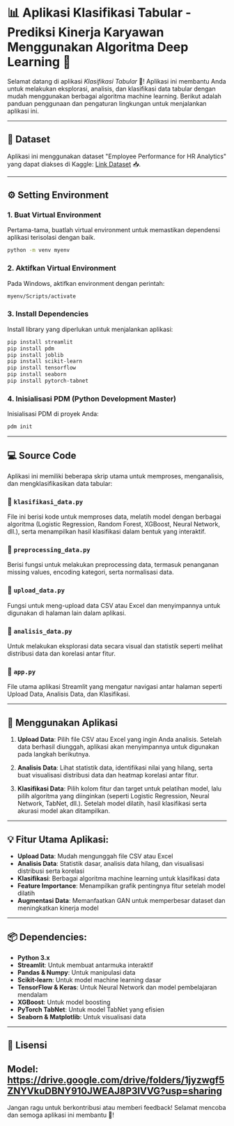 # 📊 **Aplikasi Klasifikasi Tabular - Prediksi Kinerja Karyawan Menggunakan Algoritma Deep Learning** 🧠

Selamat datang di aplikasi *Klasifikasi Tabular* 🚀! Aplikasi ini membantu Anda untuk melakukan eksplorasi, analisis, dan klasifikasi data tabular dengan mudah menggunakan berbagai algoritma machine learning. Berikut adalah panduan penggunaan dan pengaturan lingkungan untuk menjalankan aplikasi ini.

---

## 📂 **Dataset**
Aplikasi ini menggunakan dataset "Employee Performance for HR Analytics" yang dapat diakses di Kaggle: [Link Dataset](https://www.kaggle.com/datasets/sanjanchaudhari/employees-performance-for-hr-analytics/data) 📥.

---

## ⚙️ **Setting Environment**

### 1. **Buat Virtual Environment**
   Pertama-tama, buatlah virtual environment untuk memastikan dependensi aplikasi terisolasi dengan baik.
   ```bash
   python -m venv myenv
   ```

### 2. **Aktifkan Virtual Environment**
   Pada Windows, aktifkan environment dengan perintah:
   ```bash
   myenv/Scripts/activate
   ```

### 3. **Install Dependencies**
   Install library yang diperlukan untuk menjalankan aplikasi:
   ```bash
   pip install streamlit
   pip install pdm
   pip install joblib
   pip install scikit-learn
   pip install tensorflow
   pip install seaborn
   pip install pytorch-tabnet
   ```

### 4. **Inisialisasi PDM (Python Development Master)**
   Inisialisasi PDM di proyek Anda:
   ```bash
   pdm init
   ```

---

## 💻 **Source Code**

Aplikasi ini memiliki beberapa skrip utama untuk memproses, menganalisis, dan mengklasifikasikan data tabular:

### 📜 `klasifikasi_data.py`
File ini berisi kode untuk memproses data, melatih model dengan berbagai algoritma (Logistic Regression, Random Forest, XGBoost, Neural Network, dll.), serta menampilkan hasil klasifikasi dalam bentuk yang interaktif.

### 📜 `preprocessing_data.py`
Berisi fungsi untuk melakukan preprocessing data, termasuk penanganan missing values, encoding kategori, serta normalisasi data.

### 📜 `upload_data.py`
Fungsi untuk meng-upload data CSV atau Excel dan menyimpannya untuk digunakan di halaman lain dalam aplikasi.

### 📜 `analisis_data.py`
Untuk melakukan eksplorasi data secara visual dan statistik seperti melihat distribusi data dan korelasi antar fitur.

### 📜 `app.py`
File utama aplikasi Streamlit yang mengatur navigasi antar halaman seperti Upload Data, Analisis Data, dan Klasifikasi.

---

## 🚀 **Menggunakan Aplikasi**

1. **Upload Data**: 
   Pilih file CSV atau Excel yang ingin Anda analisis. Setelah data berhasil diunggah, aplikasi akan menyimpannya untuk digunakan pada langkah berikutnya.

2. **Analisis Data**: 
   Lihat statistik data, identifikasi nilai yang hilang, serta buat visualisasi distribusi data dan heatmap korelasi antar fitur.

3. **Klasifikasi Data**: 
   Pilih kolom fitur dan target untuk pelatihan model, lalu pilih algoritma yang diinginkan (seperti Logistic Regression, Neural Network, TabNet, dll.). Setelah model dilatih, hasil klasifikasi serta akurasi model akan ditampilkan.

---

## 💡 **Fitur Utama Aplikasi**:
- **Upload Data**: Mudah mengunggah file CSV atau Excel
- **Analisis Data**: Statistik dasar, analisis data hilang, dan visualisasi distribusi serta korelasi
- **Klasifikasi**: Berbagai algoritma machine learning untuk klasifikasi data
- **Feature Importance**: Menampilkan grafik pentingnya fitur setelah model dilatih
- **Augmentasi Data**: Memanfaatkan GAN untuk memperbesar dataset dan meningkatkan kinerja model

---

## 📦 **Dependencies**:
- **Python 3.x**
- **Streamlit**: Untuk membuat antarmuka interaktif
- **Pandas & Numpy**: Untuk manipulasi data
- **Scikit-learn**: Untuk model machine learning dasar
- **TensorFlow & Keras**: Untuk Neural Network dan model pembelajaran mendalam
- **XGBoost**: Untuk model boosting
- **PyTorch TabNet**: Untuk model TabNet yang efisien
- **Seaborn & Matplotlib**: Untuk visualisasi data

---

## 📜 **Lisensi**
Model:
https://drive.google.com/drive/folders/1jyzwgf5ZNYVkuDBNY910JWEAJ8P3lVVG?usp=sharing
---

Jangan ragu untuk berkontribusi atau memberi feedback! Selamat mencoba dan semoga aplikasi ini membantu 🎉!


